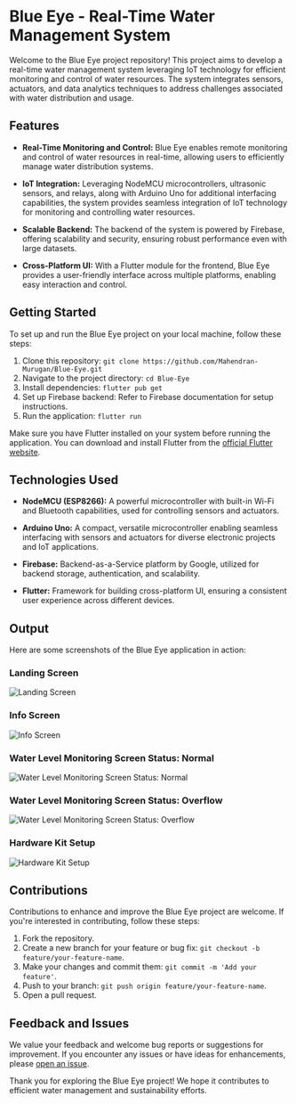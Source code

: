 # Blue Eye - Real-Time Water Management System

Welcome to the Blue Eye project repository! This project aims to develop a real-time water management system leveraging IoT technology for efficient monitoring and control of water resources. The system integrates sensors, actuators, and data analytics techniques to address challenges associated with water distribution and usage.

## Features

- **Real-Time Monitoring and Control:** Blue Eye enables remote monitoring and control of water resources in real-time, allowing users to efficiently manage water distribution systems.
  
- **IoT Integration:** Leveraging NodeMCU microcontrollers, ultrasonic sensors, and relays, along with Arduino Uno for additional interfacing capabilities, the system provides seamless integration of IoT technology for monitoring and controlling water resources.
  
- **Scalable Backend:** The backend of the system is powered by Firebase, offering scalability and security, ensuring robust performance even with large datasets.
  
- **Cross-Platform UI:** With a Flutter module for the frontend, Blue Eye provides a user-friendly interface across multiple platforms, enabling easy interaction and control.

## Getting Started

To set up and run the Blue Eye project on your local machine, follow these steps:

1. Clone this repository: `git clone https://github.com/Mahendran-Murugan/Blue-Eye.git`
2. Navigate to the project directory: `cd Blue-Eye`
3. Install dependencies: `flutter pub get`
4. Set up Firebase backend: Refer to Firebase documentation for setup instructions.
5. Run the application: `flutter run`

Make sure you have Flutter installed on your system before running the application. You can download and install Flutter from the [official Flutter website](https://flutter.dev/docs/get-started/install).

## Technologies Used

- **NodeMCU (ESP8266):** A powerful microcontroller with built-in Wi-Fi and Bluetooth capabilities, used for controlling sensors and actuators.
  
- **Arduino Uno:** A compact, versatile microcontroller enabling seamless interfacing with sensors and actuators for diverse electronic projects and IoT applications.
  
- **Firebase:** Backend-as-a-Service platform by Google, utilized for backend storage, authentication, and scalability.
  
- **Flutter:** Framework for building cross-platform UI, ensuring a consistent user experience across different devices.

## Output

Here are some screenshots of the Blue Eye application in action:

### Landing Screen
![Landing Screen](./screenshots/output1.jpg)

### Info Screen
![Info Screen](./screenshots/output2.jpg)

### Water Level Monitoring Screen Status: Normal
![Water Level Monitoring Screen Status: Normal](./screenshots/output3.jpg)

### Water Level Monitoring Screen Status: Overflow
![Water Level Monitoring Screen Status: Overflow](./screenshots/output4.jpg)

### Hardware Kit Setup
![Hardware Kit Setup](./screenshots/output5.jpeg)

## Contributions

Contributions to enhance and improve the Blue Eye project are welcome. If you're interested in contributing, follow these steps:

1. Fork the repository.
2. Create a new branch for your feature or bug fix: `git checkout -b feature/your-feature-name`.
3. Make your changes and commit them: `git commit -m 'Add your feature'`.
4. Push to your branch: `git push origin feature/your-feature-name`.
5. Open a pull request.

## Feedback and Issues

We value your feedback and welcome bug reports or suggestions for improvement. If you encounter any issues or have ideas for enhancements, please [open an issue](https://github.com/Mahendran-Murugan/Blue-Eye/issues).

Thank you for exploring the Blue Eye project! We hope it contributes to efficient water management and sustainability efforts.
